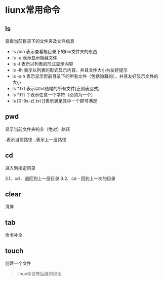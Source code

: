 # liunx常用命令

##  ls
查看当前目录下的文件夹及文件信息

- ls /bin 表示查看根目录下的bin文件夹的东西
- ls -a 表示显示隐藏文件
- ls -l 表示以列表的形式显示内容
- ls -lh 表示以列表的形式显示内容，并且文件大小为友好提示
- ls -alh 表示显示但前目录下的所有文件（包括隐藏的），并且友好显示文件的大小
- ls *.txt 表示以txt结尾的所有文件[正则表达式]
- ls *.t?t ？表示任意一个字符（必须为一个）
- ls [0-9a-z].txt []表示满足其中一个即可满足

## pwd
显示当前文件夹的全（绝对）路径

.表示当前路径
..表示上一层路径


## cd
进入到指定目录

3.1、cd ..  退回到上一层目录
3.2、cd - 回到上一次的目录

## clear
清屏

## tab
命令补全

## touch
创建一个文件
>linux中没有后缀的说法





